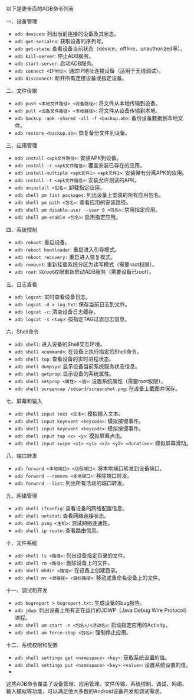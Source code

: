 
以下是更全面的ADB命令列表

一、设备管理
- `adb devices`: 列出当前连接的设备及其状态。
- `adb get-serialno`: 获取设备的序列号。
- `adb get-state`: 查看设备当前状态（device、offline、unauthorized等）。
- `adb kill-server`: 停止ADB服务。
- `adb start-server`: 启动ADB服务。
- `adb connect <IP地址>`: 通过IP地址连接设备（适用于无线调试）。
- `adb disconnect`: 断开所有连接设备或指定设备。

二、文件传输
- `adb push <本地文件路径> <设备路径>`: 将文件从本地传输到设备。
- `adb pull <设备文件路径> <本地路径>`: 将文件从设备传输到本地。
- `adb backup -apk -shared -all -f <backup.ab>`: 备份设备数据到本地文件。
- `adb restore <backup.ab>`: 恢复备份文件到设备。

三、应用管理
- `adb install <apk文件路径>`: 安装APK到设备。
- `adb install -r <apk文件路径>`: 覆盖安装已存在的应用。
- `adb install-multiple <apk文件1> <apk文件2>`: 安装带有分离APK的应用。
- `adb install -t <apk文件路径>`: 安装允许测试的APK。
- `adb uninstall <包名>`: 卸载指定应用。
- `adb shell pm list packages`: 列出设备上安装的所有应用包名。
- `adb shell pm path <包名>`: 查看应用的安装路径。
- `adb shell pm disable-user --user 0 <包名>`: 禁用指定应用。
- `adb shell pm enable <包名>`: 启用指定应用。

四、系统控制
- `adb reboot`: 重启设备。
- `adb reboot bootloader`: 重启进入引导模式。
- `adb reboot recovery:` 重启进入恢复模式。
- `adb remount`: 重新挂载系统分区为读写模式（需要root权限）。
- `adb root`: 以root权限重新启动ADB服务（需要设备已root）。

五、日志查看
- `adb logcat`: 实时查看设备日志。
- `adb logcat -d > log.txt`: 保存当前日志到文件。
- `adb logcat -c`: 清空设备日志缓存。
- `adb logcat -s <tag>`: 按指定TAG过滤日志信息。

六、Shell命令
- `adb shell`: 进入设备的Shell交互环境。
- `adb shell <command>`: 在设备上执行指定的Shell命令。
- `adb shell top`: 查看设备的实时进程状态。
- `adb shell dumpsys`: 显示设备当前系统服务状态信息。
- `adb shell getprop`: 显示设备的系统属性。
- `adb shell setprop <属性> <值>`: 设置系统属性（需要root权限）。
- `adb shell screencap /sdcard/screenshot.png`: 在设备上截图并保存。

七、屏幕和输入
- `adb shell input text <文本>`: 模拟输入文本。
- `adb shell input keyevent <keycode>`: 模拟按键事件。
- `adb shell input keyevent <keycode>`: 模拟按键事件。
- `adb shell input tap <x> <y>`: 模拟屏幕点击。
- `adb shell input swipe <x1> <y1> <x2> <y2> <duration>`: 模拟屏幕滑动。

八、端口转发
- `adb forward <本地端口> <远程端口>`: 将本地端口转发到设备端口。
- `adb forward --remove <本地端口>`: 移除端口转发。
- `adb forward --list`: 列出所有活动的端口转发。

九、网络管理
- `adb shell ifconfig`: 查看设备的网络配置信息。
- `adb shell netstat`: 查看网络连接状态。
- `adb shell ping <主机>`: 测试网络连通性。
- `adb shell ip route`: 查看路由信息。

十、文件系统
- `adb shell ls <路径>`: 列出设备指定目录的文件。
- `adb shell rm <路径>`: 删除设备上的文件。
- `adb shell mkdir <路径>`: 在设备上创建目录。
- `adb shell mv <源路径> <目标路径>`: 移动或重命名设备上的文件。

十一、调试和开发
- `adb bugreport > bugreport.txt`: 生成设备的bug报告。
- `adb jdwp`: 列出设备上所有正在运行的JDWP（Java Debug Wire Protocol）进程。
- `adb shell am start -n <包名>/<活动名>`: 启动指定应用的Activity。
- `adb shell am force-stop <包名>`: 强制停止应用。

十二、系统权限和配置
- `adb shell settings get <namespace> <key>`: 获取系统设置的值。
- `adb shell settings put <namespace> <key> <value>`: 设置系统设置的值。
- 
这些ADB命令覆盖了设备管理、应用管理、文件传输、系统控制、调试、网络、输入模拟等功能，可以满足绝大多数的Android设备开发和调试需求。